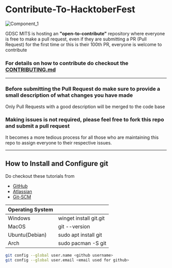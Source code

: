 # Contribute-To-HacktoberFest

![Component_1](https://user-images.githubusercontent.com/55801439/194706267-6492d3e2-4a9d-457c-b8ba-c88f82f500d3.png)

GDSC MITS is hosting an **"open-to-contribute"** repository where everyone is free to make a pull request, even if they are submitting a PR (Pull Request) for the first time or this is their 100th PR, everyone is welcome to contribute

### For details on how to contribute do checkout the [CONTRIBUTING.md](https://github.com/GDSC-MITS/Contribute-To-HacktoberFest/blob/main/CONTRIBUTING.md)

---

### Before submitting the Pull Request do make sure to provide a small description of what changes you have made
Only Pull Requests with a good description will be merged to the code base
### Making issues is not required, please feel free to fork this repo and submit a pull request
It becomes a more tedious process for all those who are maintaining this repo to assign everyone to their respective issues.

---

## How to Install and Configure git

Do checkout these tutorials from

- [GitHub](https://github.com/git-guides/install-git)
- [Atlassian](https://www.atlassian.com/git)
- [Git-SCM](https://git-scm.com/book/en/v2/Getting-Started-Installing-Git)

| Operating System |                        |
| ---------------- | ---------------------- |
| Windows          | winget install git.git |
| MacOS            | git --version          |
| Ubuntu(Debian)   | sudo apt install git   |
| Arch             | sudo pacman -S git     |

```bash
git config --global user.name <github username>
git config --global user.email <email used for github>
```
